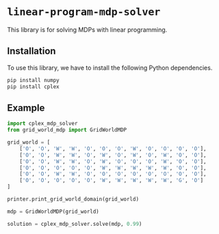 # `linear-program-mdp-solver`

This library is for solving MDPs with linear programming.

## Installation

To use this library, we have to install the following Python dependencies.

```bash
pip install numpy
pip install cplex
```

## Example

```python
import cplex_mdp_solver
from grid_world_mdp import GridWorldMDP

grid_world = [
    ['O', 'O', 'W', 'W', 'O', 'O', 'O', 'W', 'O', 'O', 'O', 'O'],
    ['O', 'O', 'W', 'W', 'O', 'W', 'O', 'W', 'O', 'W', 'O', 'O'],
    ['O', 'O', 'W', 'W', 'O', 'W', 'O', 'O', 'O', 'W', 'O', 'O'],
    ['O', 'O', 'O', 'O', 'O', 'W', 'W', 'W', 'W', 'W', 'O', 'O'],
    ['O', 'O', 'W', 'W', 'O', 'O', 'O', 'O', 'O', 'O', 'O', 'O'],
    ['O', 'O', 'O', 'O', 'O', 'W', 'W', 'W', 'W', 'W', 'G', 'O']
]

printer.print_grid_world_domain(grid_world)

mdp = GridWorldMDP(grid_world)

solution = cplex_mdp_solver.solve(mdp, 0.99)
```
